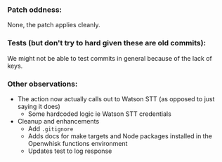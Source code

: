 ### Patch oddness:
None, the patch applies cleanly.

### Tests (but don't try to hard given these are old commits):
We might not be able to test commits in general because of the lack of keys.

### Other observations:
* The action now actually calls out to Watson STT (as opposed to just saying it does)
	* Some hardcoded logic ie Watson STT credentials
* Cleanup and enhancements
	* Add `.gitignore`
	* Adds docs for make targets and Node packages installed in the Openwhisk functions environment
	* Updates test to log response
